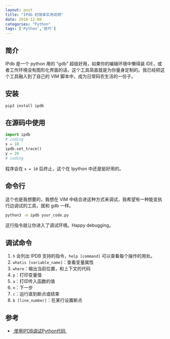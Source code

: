```yaml
---
layout: post
title: "IPdb 的简单实用说明"
date: 2018-12-08
categories: "Python"
tags: ['Python','技巧']
---
```

## 简介
IPdb 是一个 python 用的 “gdb” 超级好用，如果你的编辑环境中懒得装 IDE，或者工作环境没有图形化界面的话，这个工具简直就是为你量身定制的。我已经把这个工具融入到了自己的 VIM 脚本中，成为日常码农生活的一份子。
<!--more-->

## 安装
```bash
pip3 install ipdb
```

## 在源码中使用
```python
import ipdb
# coding
x = 10
ipdb.set_trace()
y = 20
# coding
```
程序会在 `x = 10` 后终止，这个在 Ipython 中还是挺好用的。

## 命令行
这个也是我想要的，我想在 VIM 中结合进这种方式来调试，我希望有一种能变执行边调试的工具，就和 gdb 一样。
```bash
python3 -m ipdb your_code.py
```
这行指令就让你进入了调试环境。Happy debugging。

## 调试命令
1. `h` 会列出 IPDB 支持的指令，`help [command]` 可以查看每个操作的用处。
2. `whatis [variable_name]`：查看变量属性
3. `where`：输出当前位置，和上下文的代码
4. `p`：打印变量值
5. `a`：打印传入函数的值
6. `n`：下一步
7. `c`：运行直到断点或结束
8. `b [line_number]`：在某行设置断点

## 参考
- [ 使用IPDB调试Python代码 ](https://xmfbit.github.io/2017/08/21/debugging-with-ipdb/)
